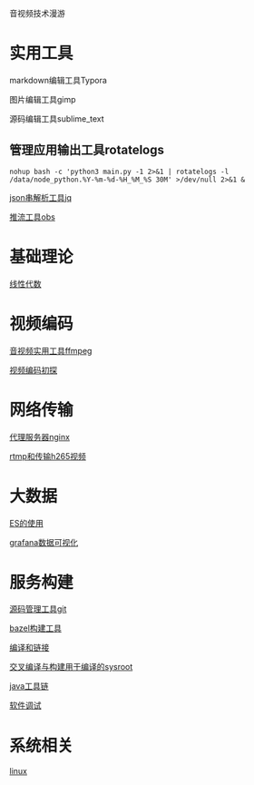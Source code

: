 音视频技术漫游

# 实用工具

markdown编辑工具Typora

图片编辑工具gimp

源码编辑工具sublime_text

## 管理应用输出工具rotatelogs

```
nohup bash -c 'python3 main.py -1 2>&1 | rotatelogs -l /data/node_python.%Y-%m-%d-%H_%M_%S 30M' >/dev/null 2>&1 &
```



[json串解析工具jq](/jq)

[推流工具obs](/obs)

# 基础理论

[线性代数](/linearalgebra)

# 视频编码

[音视频实用工具ffmpeg](/ffmpeg)

[视频编码初探](/media)

# 网络传输

[代理服务器nginx](/nginx)

[rtmp和传输h265视频](/rtmpandh265)

# 大数据

[ES的使用](/es)

[grafana数据可视化](/grafana)

# 服务构建

[源码管理工具git](/git)

[bazel构建工具](/bazel)

[编译和链接](compileandlink.md)

[交叉编译与构建用于编译的sysroot](/sysroot)

[java工具链](/java)

[软件调试](/debug)

# 系统相关

[linux](/linux)
